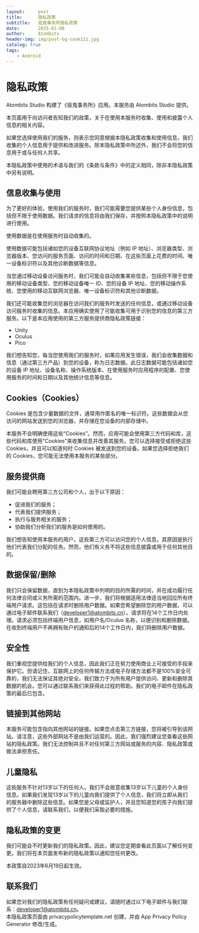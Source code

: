 ```yaml
---
layout:     post
title:      隐私政策
subtitle:   驱鬼事务所隐私政策
date:       2025-01-08
author:     Atombits
header-img: img/post-bg-cook111.jpg
catalog: true
tags:
    - Android
---
```




# 隐私政策

Atombits Studio 构建了《驱鬼事务所》应用。本服务由 Atombits Studio 提供。

本页面用于向访问者告知我们的政策，关于在使用本服务时收集、使用和披露个人信息的相关内容。

如果您选择使用我们的服务，则表示您同意根据本隐私政策收集和使用信息。我们收集的个人信息用于提供和改进服务。除本隐私政策中所述外，我们不会将您的信息用于或与任何人共享。

本隐私政策中使用的术语与我们的《条款与条件》中的定义相同，除非本隐私政策中另有说明。

## 信息收集与使用

为了更好的体验，使用我们的服务时，我们可能需要您提供某些个人身份信息，包括但不限于使用数据。我们请求的信息将由我们保存，并按照本隐私政策中的说明进行使用。

使用数据是在使用服务时自动收集的。

使用数据可能包括诸如您的设备互联网协议地址（例如 IP 地址）、浏览器类型、浏览器版本、您访问的服务页面、访问的时间和日期、在这些页面上花费的时间、唯一设备标识符以及其他诊断数据等信息。

当您通过移动设备访问服务时，我们可能会自动收集某些信息，包括但不限于您使用的移动设备类型、您的移动设备唯一 ID、您的设备 IP 地址、您的移动操作系统、您使用的移动互联网浏览器、唯一设备标识符和其他诊断数据。

我们还可能收集您的浏览器在访问我们的服务时发送的任何信息，或通过移动设备访问服务时收集的信息。本应用确实使用了可能收集可用于识别您的信息的第三方服务。以下是本应用使用的第三方服务提供商隐私政策链接：

* Unity
* Oculus
* Pico

我们想告知您，每当您使用我们的服务时，如果应用发生错误，我们会收集数据和信息（通过第三方产品）到您的设备，称为日志数据。此日志数据可能包括诸如您的设备 IP 地址、设备名称、操作系统版本、在使用服务时应用程序的配置、您使用服务的时间和日期以及其他统计信息等信息。

## Cookies（Cookies）

Cookies 是包含少量数据的文件，通常用作匿名的唯一标识符。这些数据会从您访问的网站发送到您的浏览器，并存储在您设备的内部存储中。

本服务不会明确使用这些“Cookies”。然而，应用可能会使用第三方代码和库，这些代码和库使用“Cookies”来收集信息并改善其服务。您可以选择接受或拒绝这些 Cookies，并且可以知道何时 Cookies 被发送到您的设备。如果您选择拒绝我们的 Cookies，您可能无法使用本服务的某些部分。

## 服务提供商

我们可能会聘用第三方公司和个人，出于以下原因：

* 促进我们的服务；
* 代表我们提供服务；
* 执行与服务相关的服务；
* 协助我们分析我们的服务是如何使用的。

我们想告知使用本服务的用户，这些第三方可以访问您的个人信息。其原因是执行他们代表我们分配的任务。然而，他们有义务不将这些信息披露或用于任何其他目的。

## 数据保留/删除

我们只会保留数据，直到为本隐私政策中列明的目的所需的时间，并在成功履行任何法律合同或义务所需的范围内。进一步，我们将根据适用法律适当地回应所有终端用户请求。这包括在请求时删除用户数据。如果您希望删除您的用户数据，可以通过电子邮件联系我们（developer1@atombits.cn）。请求将在14个工作日内处理。请求必须包括终端用户信息，如用户名/Oculus 名称，以便识别和删除数据。在收到终端用户不再拥有账户的通知后的14个工作日内，我们将删除用户数据。

## 安全性

我们重视您提供给我们的个人信息，因此我们正在努力使用商业上可接受的手段来保护它。但请记住，互联网上的任何传输方法或电子存储方法都不是100%安全可靠的，我们无法保证其绝对安全。我们致力于为所有用户提供访问、更新和删除其数据的机会。您可以通过联系我们来获得此过程的帮助。我们的电子邮件在隐私政策的最后已包含。

## 链接到其他网站

本服务可能包含指向其他网站的链接。如果您点击第三方链接，您将被引导到该网站。请注意，这些外部网站不是由我们运营的。因此，我们强烈建议您查看这些网站的隐私政策。我们无法控制并且不对任何第三方网站或服务的内容、隐私政策或做法承担责任。

## 儿童隐私

这些服务不针对13岁以下的任何人。我们不会故意收集13岁以下儿童的个人身份信息。如果我们发现13岁以下的儿童向我们提供了个人信息，我们将立即从我们的服务器中删除这些信息。如果您是父母或监护人，并且您知道您的孩子向我们提供了个人信息，请联系我们，以便我们采取必要的措施。

## 隐私政策的变更

我们可能会不时更新我们的隐私政策。因此，建议您定期查看此页面以了解任何变更。我们将在本页面发布新的隐私政策以通知您任何更改。

本政策自2023年6月19日起生效。


## 联系我们

如果您对我们的隐私政策有任何疑问或建议，请随时通过以下电子邮件与我们联系：developer1@atombits.cn。  
本隐私政策页面由 privacypolicytemplate.net 创建，并由 App Privacy Policy Generator 修改/生成。
